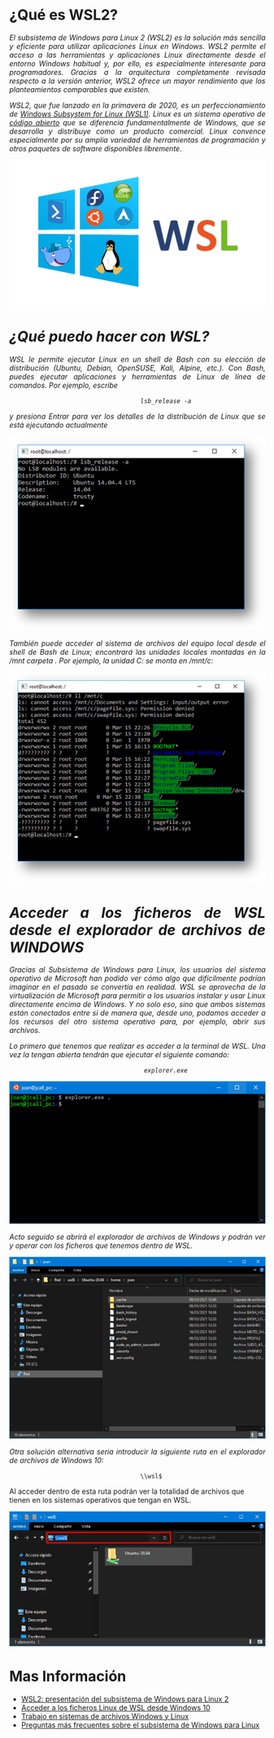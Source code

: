 # <b>¿Qué es WSL2?</b>

<cite style="display:block; text-align: justify">
El subsistema de Windows para Linux 2 (WSL2) es la solución más sencilla y eficiente para utilizar aplicaciones Linux en Windows. WSL2 permite el acceso a las herramientas y aplicaciones Linux directamente desde el entorno Windows habitual y, por ello, es especialmente interesante para programadores. Gracias a la arquitectura completamente revisada respecto a la versión anterior, WSL2 ofrece un mayor rendimiento que los planteamientos comparables que existen.

WSL2, que fue lanzado en la primavera de 2020, es un perfeccionamiento de [Windows Subsystem for Linux (WSL1)][1_0]. Linux es un sistema operativo de [código abierto][1_1] que se diferencia fundamentalmente de Windows, que se desarrolla y distribuye como un producto comercial. Linux convence especialmente por su amplia variedad de herramientas de programación y otros paquetes de software disponibles libremente.</cite>

![Arquitectura WSL2](img_Arq/img_1.jpg) 

[1_0]:https://www.ionos.es/digitalguide/servidores/know-how/windows-subsystem-for-linux-wsl/

[1_1]:https://www.ionos.es/digitalguide/servidores/know-how/que-es-el-open-source-o-codigo-abierto/

# <b>¿Qué puedo hacer con WSL?</b>

<cite style="display:block; text-align: justify">WSL le permite ejecutar Linux en un shell de Bash con su elección de distribución (Ubuntu, Debian, OpenSUSE, Kali, Alpine, etc.). Con Bash, puedes ejecutar aplicaciones y herramientas de Linux de línea de comandos. Por ejemplo, escribe
                        
                                        lsb_release -a 
y presiona Entrar para ver los detalles de la distribución de Linux que se está ejecutando actualmente</cite>

![Arquitectura WSL2](img_Arq/img_2.png)

<cite style="display:block; text-align: justify">También puede acceder al sistema de archivos del equipo local desde el shell de Bash de Linux; encontrará las unidades locales montadas en la /mnt carpeta . Por ejemplo, la unidad C: se monta en /mnt/c:</cite>

![Arquitectura WSL2](img_Arq/img_3.png)

# <b>Acceder a los ficheros de WSL desde el explorador de archivos de WINDOWS</b>

<cite style="display:block; text-align: justify">Gracias al Subsistema de Windows para Linux, los usuarios del sistema operativo de Microsoft han podido ver cómo algo que difícilmente podrían imaginar en el pasado se convertía en realidad. WSL se aprovecha de la virtualización de Microsoft para permitir a los usuarios instalar y usar Linux directamente encima de Windows. Y no solo eso, sino que ambos sistemas están conectados entre sí de manera que, desde uno, podamos acceder a los recursos del otro sistema operativo para, por ejemplo, abrir sus archivos.

Lo primero que tenemos que realizar es acceder a la terminal de WSL. Una vez la tengan abierta tendrán que ejecutar el siguiente comando:

                                         explorer.exe
</cite>

![Arquitectura WSL2](img_Arq/img_4.png)

<cite style="display:block; text-align: justify">Acto seguido se abrirá el explorador de archivos de Windows y podrán ver y operar con los ficheros que tenemos dentro de WSL.
</cite>

![Arquitectura WSL2](img_Arq/img_5.png)

<cite style="display:block; text-align: justify">Otra solución alternativa seria introducir la siguiente ruta en el explorador de archivos de Windows 10:

                                        \\wsl$
Al acceder dentro de esta ruta podrán ver la totalidad de archivos que tienen en los sistemas operativos que tengan en WSL.</cite>

![Arquitectura WSL2](img_Arq/img_6.png)

# Mas Información
* [WSL2: presentación del subsistema de Windows para Linux 2][1_5]
* [Acceder a los ficheros Linux de WSL desde Windows 10][1_2]
* [Trabajo en sistemas de archivos Windows y Linux][1_3]
* [Preguntas más frecuentes sobre el subsistema de Windows para Linux][1_4]



[1_2]:https://geekland.eu/acceder-a-los-ficheros-linux-de-wsl-desde-windows-10/
[1_3]:https://docs.microsoft.com/es-es/windows/wsl/filesystems
[1_4]:https://docs.microsoft.com/es-es/windows/wsl/faq
[1_5]:https://www.ionos.es/digitalguide/servidores/know-how/wsl2/#:~:text=El%20subsistema%20de%20Windows%20para,es%20especialmente%20interesante%20para%20programadores.
